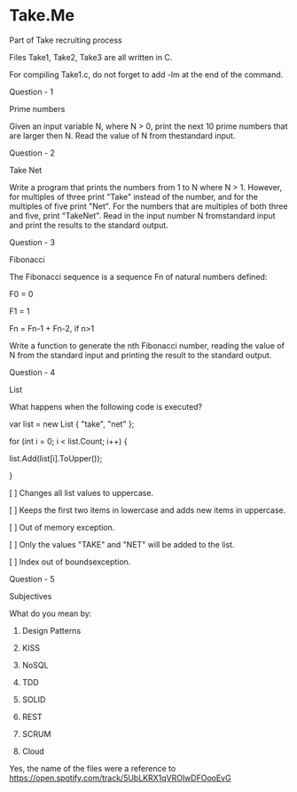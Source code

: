 # Take.Me
Part of Take recruiting process

Files Take1, Take2, Take3 are all written in C.

For compiling Take1.c, do not forget to add -lm at the end of the command.


Question - 1

Prime numbers

Given an input variable N, where N > 0, print the next 10 prime numbers that are larger then N. Read the value of N from thestandard input.


Question - 2

Take Net

Write a program that prints the numbers from 1 to N where N > 1. However, for multiples of three print "Take" instead of the number, and for the multiples of five print "Net". For the numbers that are multiples of both three and five, print "TakeNet". Read in the input number N fromstandard input and print the results to the standard output.


Question - 3

Fibonacci

The Fibonacci sequence is a sequence Fn of natural numbers defined:

F0 = 0

F1 = 1

Fn = Fn-1 + Fn-2, if n>1

Write a function to generate the nth Fibonacci number, reading the value of N from the standard input and printing the result to the standard output.


Question - 4

List

What happens when the following code is executed?

var list = new List<String> { "take", "net" };

for (int i = 0; i < list.Count; i++) {

  list.Add(list[i].ToUpper());
  
}

[ ] Changes all list values to uppercase.

[ ] Keeps the first two items in lowercase and adds new items in uppercase.

[ ] Out of memory exception.

[ ] Only the values "TAKE" and "NET" will be added to the list.

[ ] Index out of boundsexception.


Question - 5

Subjectives

What do you mean by:

1. Design Patterns

2. KISS

3. NoSQL

4. TDD

5. SOLID

6. REST

7. SCRUM

8. Cloud


Yes, the name of the files were a reference to https://open.spotify.com/track/5UbLKRX1qVROlwDFOooEvG
